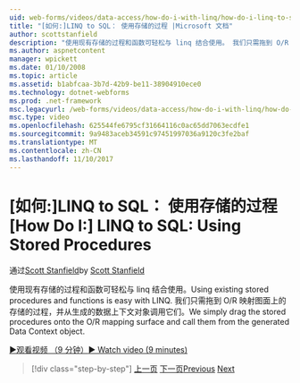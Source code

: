 ```yaml
---
uid: web-forms/videos/data-access/how-do-i-with-linq/how-do-i-linq-to-sql-using-stored-procedures
title: "[如何:]LINQ to SQL： 使用存储的过程 |Microsoft 文档"
author: scottstanfield
description: "使用现有存储的过程和函数可轻松与 linq 结合使用。 我们只需拖到 O/R 映射图面上的存储的过程，并调用它们从 ge..."
ms.author: aspnetcontent
manager: wpickett
ms.date: 01/10/2008
ms.topic: article
ms.assetid: b1abfcaa-3b7d-42b9-be11-38904910ece0
ms.technology: dotnet-webforms
ms.prod: .net-framework
msc.legacyurl: /web-forms/videos/data-access/how-do-i-with-linq/how-do-i-linq-to-sql-using-stored-procedures
msc.type: video
ms.openlocfilehash: 625544fe6795cf31664116c0ac65dd7063ecdfe1
ms.sourcegitcommit: 9a9483aceb34591c97451997036a9120c3fe2baf
ms.translationtype: MT
ms.contentlocale: zh-CN
ms.lasthandoff: 11/10/2017
---
```

<a name="how-do-i-linq-to-sql-using-stored-procedures"></a><span data-ttu-id="9cfae-104">[如何:]LINQ to SQL： 使用存储的过程</span><span class="sxs-lookup"><span data-stu-id="9cfae-104">[How Do I:] LINQ to SQL: Using Stored Procedures</span></span>
====================
<span data-ttu-id="9cfae-105">通过[Scott Stanfield](https://github.com/scottstanfield)</span><span class="sxs-lookup"><span data-stu-id="9cfae-105">by [Scott Stanfield](https://github.com/scottstanfield)</span></span>

<span data-ttu-id="9cfae-106">使用现有存储的过程和函数可轻松与 linq 结合使用。</span><span class="sxs-lookup"><span data-stu-id="9cfae-106">Using existing stored procedures and functions is easy with LINQ.</span></span> <span data-ttu-id="9cfae-107">我们只需拖到 O/R 映射图面上的存储的过程，并从生成的数据上下文对象调用它们。</span><span class="sxs-lookup"><span data-stu-id="9cfae-107">We simply drag the stored procedures onto the O/R mapping surface and call them from the generated Data Context object.</span></span>

[<span data-ttu-id="9cfae-108">&#9654;观看视频 （9 分钟）</span><span class="sxs-lookup"><span data-stu-id="9cfae-108">&#9654; Watch video (9 minutes)</span></span>](https://channel9.msdn.com/Blogs/ASP-NET-Site-Videos/how-do-i-linq-to-sql-using-stored-procedures)

>[!div class="step-by-step"]
<span data-ttu-id="9cfae-109">[上一页](how-do-i-linq-to-sql-custom-linqdatasource.md)
[下一页](how-do-i-linq-to-sql-updating-with-stored-procedures.md)</span><span class="sxs-lookup"><span data-stu-id="9cfae-109">[Previous](how-do-i-linq-to-sql-custom-linqdatasource.md)
[Next](how-do-i-linq-to-sql-updating-with-stored-procedures.md)</span></span>

